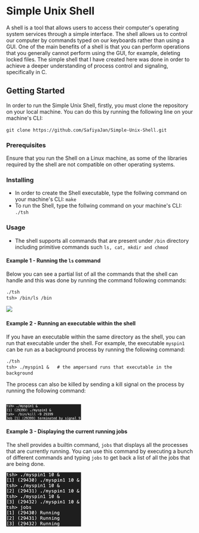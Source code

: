 # Simple Unix Shell

A shell is a tool that allows users to access their computer's operating system services through a simple interface. The shell allows us to control our computer by commands typed on our keyboards rather than using a GUI. One of the main benefits of a shell is that you can perform operations that you generally cannot perform using the GUI, for example, deleting locked files.
The simple shell that I have created here was done in order to achieve a deeper understanding of process control and signaling, specifically in C.

 
## Getting Started

In order to run the Simple Unix Shell, firstly, you must clone the repository on your local machine. You can do this by running the following line on your machine's CLI:

```git clone https://github.com/SafiyaJan/Simple-Unix-Shell.git```

### Prerequisites

Ensure that you run the Shell on a Linux machine, as some of the libraries required by the shell are not compatible on other operating systems.

### Installing

 - In order to create the Shell executable, type the follwing command on your machine's CLI:
```make```
 - To run the Shell, type the follwing command on your machine's CLI:
```./tsh```

### Usage

- The shell supports all commands that are present under ```/bin``` directory including primitive commands such ```ls, cat, mkdir and chmod```

#### Example 1 - Running the ```ls``` command

Below you can see a partial list of all the commands that the shell can handle and this was done by running the command following commands:
```
./tsh
tsh> /bin/ls /bin 
``` 
<img src="ls_example.png" width = "400" >

#### Example 2 - Running an executable within the shell 

If you have an executable within the same directory as the shell, you can run that executable under the shell. For example, the executable ```myspin1``` can be run as a background process by running the following command:
```
./tsh
tsh> ./myspin1 &   # the ampersand runs that executable in the background
``` 
The process can also be killed by sending a kill signal on the process by running the following command:

``` tsh> /bin/kill -9 <PID> #PID is the ID of the process
```

<img src="exec_example.png" width = "200" >

#### Example 3 - Displaying the current running jobs 

The shell provides a builtin command, ```jobs``` that displays all the processes that are currently running. You can use this command by executing a bunch of different commands and typing ```jobs``` to get back a list of all the jobs that are being done.

<img src="jobs_example.png" width = "200" >
